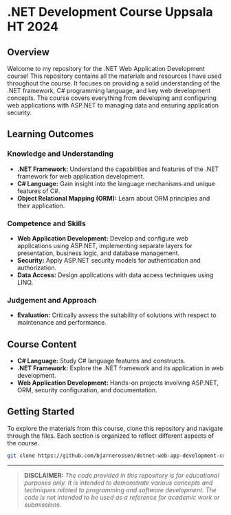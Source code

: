 # .NET Development Course Uppsala HT 2024

## Overview

Welcome to my repository for the .NET Web Application Development course! This repository contains all the materials and resources I have used throughout the course. It focuses on providing a solid understanding of the .NET framework, C# programming language, and key web development concepts. The course covers everything from developing and configuring web applications with ASP.NET to managing data and ensuring application security.

## Learning Outcomes

### Knowledge and Understanding

- **.NET Framework:** Understand the capabilities and features of the .NET framework for web application development.
- **C# Language:** Gain insight into the language mechanisms and unique features of C#.
- **Object Relational Mapping (ORM):** Learn about ORM principles and their application.

### Competence and Skills

- **Web Application Development:** Develop and configure web applications using ASP.NET, implementing separate layers for presentation, business logic, and database management.
- **Security:** Apply ASP.NET security models for authentication and authorization.
- **Data Access:** Design applications with data access techniques using LINQ.

### Judgement and Approach

- **Evaluation:** Critically assess the suitability of solutions with respect to maintenance and performance.

## Course Content

- **C# Language:** Study C# language features and constructs.
- **.NET Framework:** Explore the .NET framework and its application in web development.
- **Web Application Development:** Hands-on projects involving ASP.NET, ORM, security configuration, and documentation.

## Getting Started

To explore the materials from this course, clone this repository and navigate through the files. Each section is organized to reflect different aspects of the course.

```bash
git clone https://github.com/bjarnerossen/dotnet-web-app-development-course.git
```

---
> **DISCLAIMER:** *The code provided in this repository is for educational purposes only. It is intended to demonstrate various concepts and techniques related to programming and software development. The code is not intended to be used as a reference for academic work or submissions.*
